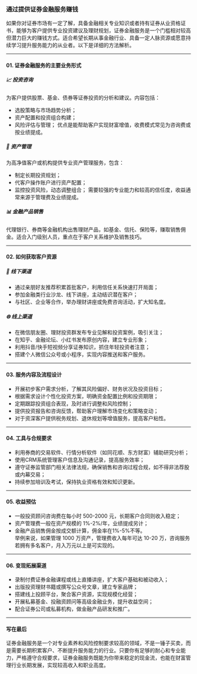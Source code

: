 ### 通过提供证券金融服务赚钱

如果你对证券市场有一定了解，具备金融相关专业知识或者持有证券从业资格证书，能够为客户提供专业投资建议及理财规划，证券金融服务是一个门槛相对较高但潜力巨大的赚钱方式。适合希望长期从事金融行业、具备一定人脉资源或愿意持续学习提升服务能力的从业者。以下是详细的方法解析。

***

#### 01. 证券金融服务的主要业务形式  
##### 📈 投资咨询  
为客户提供股票、基金、债券等证券投资的分析和建议。内容包括：
- 选股策略与市场趋势分析；
- 资产配置和投资组合构建；
- 风险评估与管理；
优点是能帮助客户实现财富增值，收费模式常见为咨询费或按业绩提成。

##### 💼 资产管理  
为高净值客户或机构提供专业资产管理服务，包含：
- 制定长期投资规划；
- 代客户操作账户进行资产配置；
- 监控投资风险，动态调整组合；
需要较强的专业能力和较高的信任度，收益通常来源于管理费及业绩提成。

##### 📊 金融产品销售  
代理银行、券商等金融机构出售理财产品，如基金、信托、保险等，赚取销售佣金。适合入门级别人员，重点在于客户关系维护及销售技巧。

***

#### 02. 如何获取客户资源  
##### 🚩 线下渠道  
- 通过亲朋好友推荐积累首批客户，利用信任关系快速打开局面；
- 参加金融类行业沙龙、线下讲座，主动结识潜在客户；
- 与社区、企业等合作，举办理财讲座或免费咨询活动，扩大知名度。

##### 🌐 线上渠道  
- 在微信朋友圈、理财投资群发布专业见解和投资案例，吸引关注；
- 在知乎、金融论坛、小红书发布原创内容，建立专业形象；
- 利用抖音/快手短视频分享证券知识，抓住年轻投资者注意；
- 搭建个人微信公众号或小程序，实现内容推送和客户服务。

***

#### 03. 服务内容及流程设计  
- 开展初步客户需求分析，了解其风险偏好、财务状况及投资目标；  
- 根据需求设计个性化投资方案，明确资金配置比例和投资期限；  
- 定期跟踪投资组合表现，及时进行调整和风险控制；  
- 提供投资报告和咨询反馈，帮助客户理解市场变化和策略变动；  
- 对于资深客户提供税务规划、退休规划等增值服务，提高客户粘性。

***

#### 04. 工具与合规要求  
- 利用券商的交易软件、行情分析软件（如同花顺、东方财富）辅助研究分析；  
- 使用CRM系统管理客户信息及沟通记录，提高服务效率；  
- 遵守证券监管部门相关法律法规，确保销售和咨询过程合规，如不得非法荐股或内幕交易；  
- 持续参加培训及考试，保持执业资格有效和知识更新。

***

#### 05. 收益预估  
- 一般投资顾问咨询费在每小时 500-2000 元，长期客户合同则收入稳定；  
- 资产管理费一般在资产规模的 1%-2%/年，业绩提成另计；  
- 金融产品销售佣金按成交额计算，佣金率在1%-5%不等。  
举例来说，如果管理 1000 万资产，管理费收入每年可达 10-20 万，咨询服务若拥有多名客户，月入万元以上是可实现的。

***

#### 06. 变现拓展渠道  
- 录制付费证券金融课程或线上直播讲座，扩大客户基础和被动收入；  
- 出版投资理财书籍或撰写公众号文章，建立专家品牌；  
- 搭建线上投顾平台，聚合客户资源，实现规模化经营；  
- 开展私募基金、投融资顾问等高级金融业务，提升收益空间；  
- 配合证券公司或私募机构，做金融产品研发和推广。

***

#### 写在最后  
证券金融服务是一个对专业素养和风险控制要求较高的领域，不是一锤子买卖，而是需要长期积累客户、不断提升服务能力的行业。只要你有足够的耐心和专业能力，严格遵守合规要求，证券金融服务既能为你带来稳定的现金流，也能在财富管理行业长期发展，实现较高收入和职业高度。